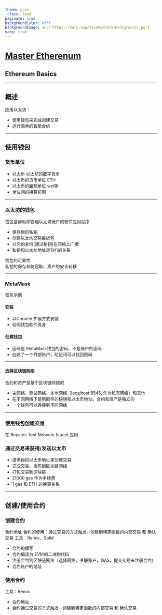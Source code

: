 ```yaml
---
theme: gaia
_class: lead
paginate: true
backgroundColor: #fff
backgroundImage: url('https://marp.app/assets/hero-background.jpg')
marp: true
---
```

# [Master Etherenum](https://github.com/ethereumbook/ethereumbook/blob/develop/02intro.asciidoc)
## Ethereum Basics

---
## 概述
应用以太坊：
* 使用钱包来完成创建交易
* 运行简单的智能合约

---
## 使用钱包
### 货币单位
* 以太币 以太坊的数字货币
* 以太币的货币单位 ETH
* 以太币的面额单位 wei等
* 单位间的换算机制

---

### 以太坊的钱包
钱包是帮助你管理以太坊账户的软件应用程序
* 保存你的私钥
* 创建以太坊交易数据包
* 以你的身份(通过秘钥)在网络上广播
* 私钥和以太坊地址是1对1的关系
  
钱包的可靠性  
私钥的保存和防窃取、资产的安全转移
  
---  
### MetaMask
钱包示例
#### 安装
* 以Chrome 扩展方式安装
* 验明钱包软件真身
#### 创建钱包
* 密码是 MetaMask钱包的密码，不是账户的密码
* 创建了一个外部账户，助记词可以找回密码

----

#### 选择区块链网络
合约和资产是基于区块链网络的
* 主网络、测试网络、本地网络（localhost:8545, 作为私有网络）和其他
* 在不同网络下使用同样的秘钥和以太币地址，合约和资产是独立的
* 一个钱包可以连接到不同网络

---

### 使用钱包创建交易
在 Ropsten Test Network faucet 应用
### 通过交易来获得/发送以太币
* 提供你的以太币地址来创建交易
* 完成交易，发布到区块链网络
* 打包交易到区块链
* 21000 gas 作为手续费
* 1 gas 和 ETH 的换算关系

---

## 创建/使用合约
### 创建合约
合约地址
合约的使用：通过交易的方式触发--创建到特定函数的内部交易 和 确认交易
工具：Remix、Solid
* 合约的撰写
* 合约编译为 EVM的二进制代码
* 注册合约到区块链网络（选择网络，关联账户，GAS，提交交易来注册合约）
* 合约账户的地址

### 使用合约
工具：Remix
* 合约地址
* 合约通过交易的方式触发--创建到特定函数的内部交易 和 确认交易
